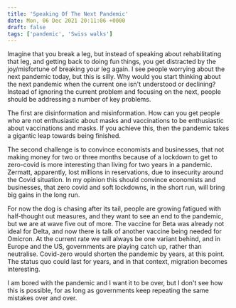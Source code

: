 ```yaml
---
title: 'Speaking Of The Next Pandemic'
date: Mon, 06 Dec 2021 20:11:06 +0000
draft: false
tags: ['pandemic', 'Swiss walks']
---
```


Imagine that you break a leg, but instead of speaking about rehabilitating that leg, and getting back to doing fun things, you get distracted by the joy/misfortune of breaking your leg again. I see people worrying about the next pandemic today, but this is silly. Why would you start thinking about the next pandemic when the current one isn't understood or declining? Instead of ignoring the current problem and focusing on the next, people should be addressing a number of key problems.

The first are disinformation and misinformation. How can you get people who are not enthusiastic about masks and vaccinations to be enthusiastic about vaccinations and masks. If you achieve this, then the pandemic takes a gigantic leap towards being finished.

The second challenge is to convince economists and businesses, that not making money for two or three months because of a lockdown to get to zero-covid is more interesting than living for two years in a pandemic. Zermatt, apparently, lost millions in reservations, due to insecurity around the Covid situation. In my opinion this should convince economists and businesses, that zero covid and soft lockdowns, in the short run, will bring big gains in the long run.

For now the dog is chasing after its tail, people are growing fatigued with half-thought out measures, and they want to see an end to the pandemic, but we are at wave five out of more. The vaccine for Beta was already not ideal for Delta, and now there is talk of another vaccine being needed for Omicron. At the current rate we will always be one variant behind, and in Europe and the US, governments are playing catch up, rather than neutralise. Covid-zero would shorten the pandemic by years, at this point. The status quo could last for years, and in that context, migration becomes interesting.

I am bored with the pandemic and I want it to be over, but I don't see how this is possible, for as long as governments keep repeating the same mistakes over and over.